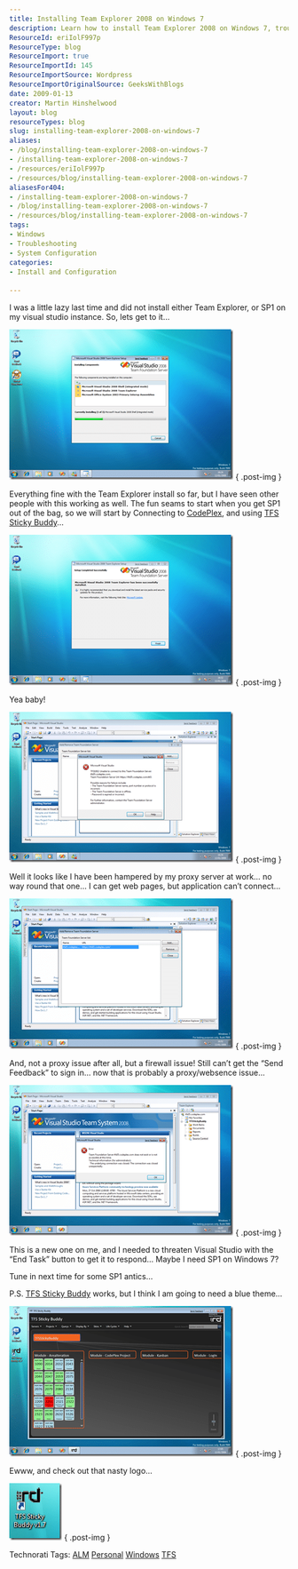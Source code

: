 ```yaml
---
title: Installing Team Explorer 2008 on Windows 7
description: Learn how to install Team Explorer 2008 on Windows 7, troubleshoot common issues, and enhance your development experience with helpful tips and tools.
ResourceId: eriIolF997p
ResourceType: blog
ResourceImport: true
ResourceImportId: 145
ResourceImportSource: Wordpress
ResourceImportOriginalSource: GeeksWithBlogs
date: 2009-01-13
creator: Martin Hinshelwood
layout: blog
resourceTypes: blog
slug: installing-team-explorer-2008-on-windows-7
aliases:
- /blog/installing-team-explorer-2008-on-windows-7
- /installing-team-explorer-2008-on-windows-7
- /resources/eriIolF997p
- /resources/blog/installing-team-explorer-2008-on-windows-7
aliasesFor404:
- /installing-team-explorer-2008-on-windows-7
- /blog/installing-team-explorer-2008-on-windows-7
- /resources/blog/installing-team-explorer-2008-on-windows-7
tags:
- Windows
- Troubleshooting
- System Configuration
categories:
- Install and Configuration

---
```

I was a little lazy last time and did not install either Team Explorer, or SP1 on my visual studio instance. So, lets get to it…

[![Installing Team Explorer 2008 on Windows 7](images/InstallingTeamExplorerandVisualStudio200_E718-image_thumb-7-7.png)](http://blog.hinshelwood.com/files/2011/05/GWB-WindowsLiveWriter-InstallingTeamExplorerandVisualStudio200_E718-image_2.png)
{ .post-img }

Everything fine with the Team Explorer install so far, but I have seen other people with this working as well. The fun seams to start when you get SP1 out of the bag, so we will start by Connecting to [CodePlex](http://www.codeplex.com "CodePlex"), and using [TFS Sticky Buddy](http://codeplex.com/tfsstickybuddy)…

[![Team Explorer 2008 installed sucessfully on Windows 7](images/InstallingTeamExplorerandVisualStudio200_E718-image_thumb_1-1-1.png)](http://blog.hinshelwood.com/files/2011/05/GWB-WindowsLiveWriter-InstallingTeamExplorerandVisualStudio200_E718-image_4.png)
{ .post-img }

Yea baby!

[![Team Explorer Proxy problems](images/InstallingTeamExplorerandVisualStudio200_E718-image_thumb_2-2-2.png)](http://blog.hinshelwood.com/files/2011/05/GWB-WindowsLiveWriter-InstallingTeamExplorerandVisualStudio200_E718-image_6.png)
{ .post-img }

Well it looks like I have been hampered by my proxy server at work… no way round that one… I can get web pages, but application can’t connect…

[![Connected to Codeplex](images/InstallingTeamExplorerandVisualStudio200_E718-image_thumb_3-3-3.png)](http://blog.hinshelwood.com/files/2011/05/GWB-WindowsLiveWriter-InstallingTeamExplorerandVisualStudio200_E718-image_8.png)
{ .post-img }

And, not a proxy issue after all, but a firewall issue! Still can’t get the “Send Feedback” to sign in… now that is probably a proxy/websence issue…

[![Failed to connect to Source Control](images/InstallingTeamExplorerandVisualStudio200_E718-image_thumb_4-4-4.png)](http://blog.hinshelwood.com/files/2011/05/GWB-WindowsLiveWriter-InstallingTeamExplorerandVisualStudio200_E718-image_10.png)
{ .post-img }

This is a new one on me, and I needed to threaten Visual Studio with the “End Task” button to get it to respond… Maybe I need SP1 on Windows 7?

Tune in next time for some SP1 antics…

P.S. [TFS Sticky Buddy](http://codeplex.com/tfsstickybuddy) works, but I think I am going to need a blue theme…

[![TFS Sticky Buddy on Windows 7](images/InstallingTeamExplorerandVisualStudio200_E718-image_thumb_5-5-5.png)](http://blog.hinshelwood.com/files/2011/05/GWB-WindowsLiveWriter-InstallingTeamExplorerandVisualStudio200_E718-image_12.png)
{ .post-img }

Ewww, and check out that nasty logo…

[![image](images/InstallingTeamExplorerandVisualStudio200_E718-image_thumb_6-6-6.png)](http://blog.hinshelwood.com/files/2011/05/GWB-WindowsLiveWriter-InstallingTeamExplorerandVisualStudio200_E718-image_14.png)
{ .post-img }

Technorati Tags: [ALM](http://technorati.com/tags/ALM) [Personal](http://technorati.com/tags/Personal) [Windows](http://technorati.com/tags/Windows) [TFS](http://technorati.com/tags/TFS)
